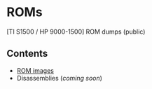 # ROMs

[TI S1500 / HP 9000-1500] ROM dumps (public)

## Contents

* [ROM images](/bin)
* Disassemblies (*coming soon*)
